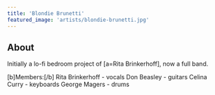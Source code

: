 ```yaml
---
title: 'Blondie Brunetti'
featured_image: 'artists/blondie-brunetti.jpg'
---
```


## About

Initially a lo-fi bedroom project of [a=Rita Brinkerhoff], now a full band.

[b]Members:[/b]
Rita Brinkerhoff - vocals
Don Beasley - guitars
Celina Curry - keyboards
George Magers - drums

